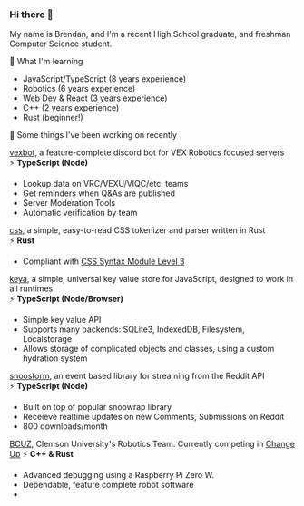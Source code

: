 ### Hi there 👋

My name is Brendan, and I'm a recent High School graduate, and freshman Computer Science student.

🌱 What I'm learning

- JavaScript/TypeScript (8 years experience)
- Robotics (6 years experience)
- Web Dev & React (3 years experience)
- C++ (2 years experience)
- Rust (beginner!)


🔭 Some things I've been working on recently

[vexbot](https://github.com/MayorMonty/vexbot), a feature-complete discord bot for VEX Robotics focused servers<br />
⚡ **TypeScript (Node)** <br />
- Lookup data on VRC/VEXU/VIQC/etc. teams
- Get reminders when Q&As are published
- Server Moderation Tools
- Automatic verification by team

[css](https://github.com/MayorMonty/css), a simple, easy-to-read CSS tokenizer and parser written in Rust<br />
⚡ **Rust** <br />
- Compliant with [CSS Syntax Module Level 3](https://www.w3.org/TR/css-syntax-3/) 

[keya](https://github.com/MayorMonty/keya), a simple, universal key value store for JavaScript, designed to work in all runtimes<br />
⚡ **TypeScript (Node/Browser)** <br />
- Simple key value API
- Supports many backends: SQLite3, IndexedDB, Filesystem, Localstorage
- Allows storage of complicated objects and classes, using a custom hydration system

[snoostorm](https://github.com/MayorMonty/snoostorm), an event based library for streaming from the Reddit API<br />
⚡ **TypeScript (Node)** <br />
- Built on top of popular snoowrap library
- Receieve realtime updates on new Comments, Submissions on Reddit
- 800 downloads/month

[BCUZ](https://github.com/MayorMonty/BCUZRobotics), Clemson University's Robotics Team. Currently competing in [Change Up](https://www.youtube.com/watch?v=Hxs0q9UoMDQ)
⚡ **C++ & Rust** <br />
- Advanced debugging using a Raspberry Pi Zero W.
- Dependable, feature complete robot software
- 

